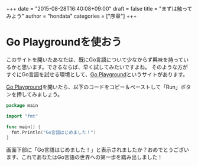 +++
date = "2015-08-28T16:40:08+09:00"
draft = false
title = "まずは触ってみよう"
author = "hondata"
categories = ["序章"]
+++

# Go Playgroundを使おう

このサイトを開いたあなたは、既にGo言語について少なからず興味を持っているかと思います。できるならば、早く試してみたいですよね。
そのような方がすぐにGo言語を試せる環境として、[Go Playground](http://play.golang.org/)というサイトがあります。

[Go Playground](http://play.golang.org/)を開いたら、以下のコードをコピー＆ペーストして「Run」ボタンを押してみましょう。

```go
package main

import "fmt"

func main() {
  fmt.Println("Go言語はじめました！")
}
```

画面下部に「Go言語はじめました！」と表示されましたか？おめでとうございます、これであなたはGo言語の世界への第一歩を踏み出しました！
